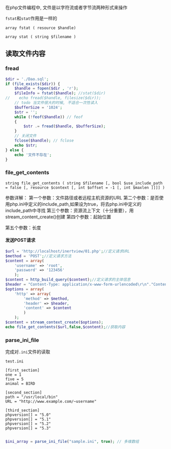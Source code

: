 

在php文件编程中, 文件是以字符流或者字节流两种形式来操作

 `fstat`和`stat`作用是一样的

`array fstat ( resource $handle)`

`array stat ( string $filename )`

## 读取文件内容

### fread

```php
$dir = './Dao.sql';
if (file_exists($dir)) {
    $handle = fopen($dir , 'r');
    $fileInfo = fstat($handle); //stat($dir)
//    echo fread($handle, filesize($dir));
    // todo 当文件很大的时候, 不适合一次性读入
    $bufferSize = '1024';
    $str = '';
    while (!feof($handle)) // feof
    {
        $str .= fread($handle, $bufferSize);
    }
    // 关闭文件
    fclose($handle); // fclose
    echo $str;
} else {
    echo '文件不存在';
}

```



### file_get_contents

`string file_get_contents ( string $filename [, bool $use_include_path = false [, resource $context [, int $offset = -1 [, int $maxlen ]]]] )`

参数详解： 
第一个参数：文件路径或者远程主机资源的URL 
第二个参数：是否使用php.ini中定义的include_path,如果设为true，将去php.ini中定义的include_path中寻找 
第三个参数：资源流上下文（十分重要），用stream_content_create()创建 
第四个参数：起始位置 

第五个参数：长度

#### 发送POST请求

```php
$url = 'http://localhost/inertview/01.php';//定义请求URL
$method = 'POST';//定义请求方法
$content = array(
    'username' => 'root',
    'password' => '123456'
    );
$content = http_build_query($content);//定义请求的主体信息
$header = "Content-Type: application/x-www-form-urlencoded\r\n"."Content-Length: ".strlen($content)."\r\n".'Cookie: name=testname;';//定义请求头信息
$options = array(
    'http' => array(
        'method' => $method,
        'header' => $header,
        'content' => $content
        )
    );
$content = stream_context_create($options);
echo file_get_contents($url,false,$content);//获取内容
```

### parse_ini_file

完成对`.ini`文件的读取

`test.ini`

```
[first_section]
one = 1
five = 5
animal = BIRD

[second_section]
path = "/usr/local/bin"
URL = "http://www.example.com/~username"

[third_section]
phpversion[] = "5.0"
phpversion[] = "5.1"
phpversion[] = "5.2"
phpversion[] = "5.3"
```

```php

$ini_array = parse_ini_file("sample.ini", true); // 多维数组

```
















